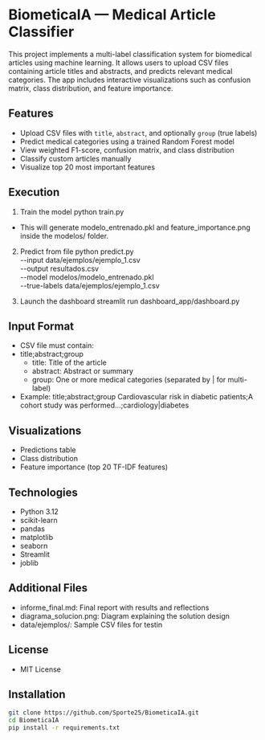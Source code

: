 # BiometicaIA — Medical Article Classifier

This project implements a multi-label classification system for biomedical articles using machine learning. It allows users to upload CSV files containing article titles and abstracts, and predicts relevant medical categories. The app includes interactive visualizations such as confusion matrix, class distribution, and feature importance.

## Features

- Upload CSV files with `title`, `abstract`, and optionally `group` (true labels)
- Predict medical categories using a trained Random Forest model
- View weighted F1-score, confusion matrix, and class distribution
- Classify custom articles manually
- Visualize top 20 most important features

## Execution
1. Train the model
  python train.py
- This will generate modelo_entrenado.pkl and feature_importance.png inside the modelos/ folder.

2. Predict from file
   python predict.py \
  --input data/ejemplos/ejemplo_1.csv \
  --output resultados.csv \
  --model modelos/modelo_entrenado.pkl \
  --true-labels data/ejemplos/ejemplo_1.csv

3. Launch the dashboard
   streamlit run dashboard_app/dashboard.py

## Input Format
- CSV file must contain:
- title;abstract;group
  - title: Title of the article
  - abstract: Abstract or summary
  - group: One or more medical categories (separated by | for multi-label)
- Example:
   title;abstract;group
   Cardiovascular risk in diabetic patients;A cohort study was performed...;cardiology|diabetes

## Visualizations
- Predictions table
- Class distribution
- Feature importance (top 20 TF-IDF features)

## Technologies
- Python 3.12
- scikit-learn
- pandas
- matplotlib
- seaborn
- Streamlit
- joblib

## Additional Files
- informe_final.md: Final report with results and reflections
- diagrama_solucion.png: Diagram explaining the solution design
- data/ejemplos/: Sample CSV files for testin

## License
- MIT License

## Installation

```bash
git clone https://github.com/Sporte25/BiometicaIA.git
cd BiometicaIA
pip install -r requirements.txt

